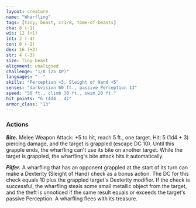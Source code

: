```yaml
---
layout: creature
name: "Wharfling"
tags: [tiny, beast, cr1/8, tome-of-beasts]
cha: 8 (-1)
wis: 12 (+1)
int: 2 (-4)
con: 8 (-1)
dex: 16 (+3)
str: 4 (-3)
size: Tiny beast
alignment: unaligned
challenge: "1/8 (25 XP)"
languages: "--"
skills: "Perception +3, Sleight of Hand +5"
senses: "darkvision 60 ft., passive Perception 13"
speed: "30 ft., climb 30 ft., swim 20 ft."
hit_points: "6 (4d4 . 4)"
armor_class: "13"
---
```


### Actions

***Bite.*** Melee Weapon Attack: +5 to hit, reach 5 ft., one target. Hit: 5 (1d4 + 3) piercing damage, and the target is grappled (escape DC 10). Until this grapple ends, the wharfling can't use its bite on another target. While the target is grappled, the wharfling's bite attack hits it automatically.

***Pilfer.*** A wharfling that has an opponent grappled at the start of its turn can make a Dexterity (Sleight of Hand) check as a bonus action. The DC for this check equals 10 plus the grappled target's Dexterity modifier. If the check is successful, the wharfling steals some small metallic object from the target, and the theft is unnoticed if the same result equals or exceeds the target's passive Perception. A wharfling flees with its treasure.

